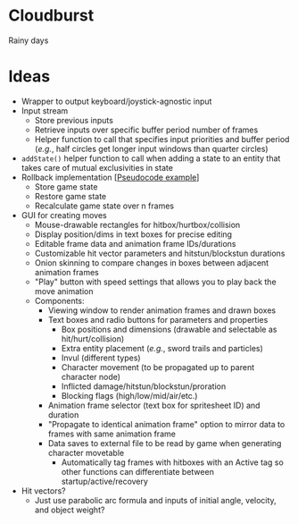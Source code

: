 # Cloudburst
Rainy days

# Ideas
* Wrapper to output keyboard/joystick-agnostic input
* Input stream
	* Store previous inputs
	* Retrieve inputs over specific buffer period number of frames
	* Helper function to call that specifies input priorities and buffer period (*e.g.*, half circles get longer input windows than quarter circles)
* `addState()` helper function to call when adding a state to an entity that takes care of mutual exclusivities in state
* Rollback implementation [[Pseudocode example](https://gist.github.com/rcmagic/f8d76bca32b5609e85ab156db38387e9)]
	* Store game state
	* Restore game state
	* Recalculate game state over n frames
* GUI for creating moves
	* Mouse-drawable rectangles for hitbox/hurtbox/collision
	* Display position/dims in text boxes for precise editing
	* Editable frame data and animation frame IDs/durations
	* Customizable hit vector parameters and hitstun/blockstun durations
	* Onion skinning to compare changes in boxes between adjacent animation frames
	* "Play" button with speed settings that allows you to play back the move animation
	* Components:
		* Viewing window to render animation frames and drawn boxes
		* Text boxes and radio buttons for parameters and properties
			* Box positions and dimensions (drawable and selectable as hit/hurt/collision)
			* Extra entity placement (*e.g.*, sword trails and particles)
			* Invul (different types)
			* Character movement (to be propagated up to parent character node)
			* Inflicted damage/hitstun/blockstun/proration
			* Blocking flags (high/low/mid/air/etc.)
		* Animation frame selector (text box for spritesheet ID) and duration
		* "Propagate to identical animation frame" option to mirror data to frames with same animation frame
		* Data saves to external file to be read by game when generating character movetable
			* Automatically tag frames with hitboxes with an Active tag so other functions can differentiate between startup/active/recovery
* Hit vectors?
	* Just use parabolic arc formula and inputs of initial angle, velocity, and object weight?